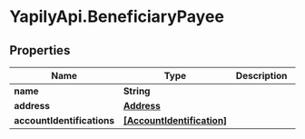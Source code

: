 # YapilyApi.BeneficiaryPayee

## Properties

Name | Type | Description | Notes
------------ | ------------- | ------------- | -------------
**name** | **String** |  | [optional] 
**address** | [**Address**](Address.md) |  | [optional] 
**accountIdentifications** | [**[AccountIdentification]**](AccountIdentification.md) |  | 


